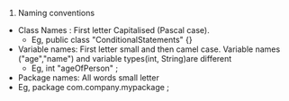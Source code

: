 1) Naming conventions
 - Class Names : First letter Capitalised (Pascal case). 
   - Eg, public class "ConditionalStatements" {}
 - Variable names: First letter small and then camel case. Variable names ("age","name") and variable types(int, String)are different
   - Eg, int "ageOfPerson" ;
- Package names: All words small letter
- Eg, package com.company.mypackage ;
